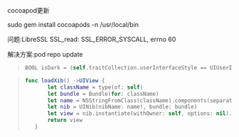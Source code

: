 cocoapod更新

sudo gem install cocoapods -n /usr/local/bin

问题:LibreSSL SSL_read: SSL_ERROR_SYSCALL, errno 60 

解决方案:pod repo update

> ```objective-c
> BOOL isDark = (self.traitCollection.userInterfaceStyle == UIUserInterfaceStyleDark);
> ```



>
>
>```swift
>func loadXib() ->UIView {
>        let className = type(of: self)
>        let bundle = Bundle(for: className)
>        let name = NSStringFromClass(className).components(separatedBy: ".").last
>        let nib = UINib(nibName: name!, bundle: bundle)
>        let view = nib.instantiate(withOwner: self, options: nil).first as! UIView
>        return view
>    }
>```
>
>